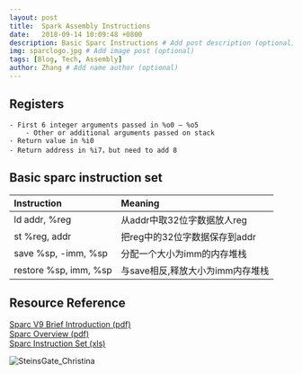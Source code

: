 ```yaml
---
layout: post
title:  Spark Assembly Instructions
date:   2018-09-14 10:09:48 +0800
description: Basic Sparc Instructions # Add post description (optional)
img: sparclogo.jpg # Add image post (optional)
tags: [Blog, Tech, Assembly]
author: Zhang # Add name author (optional)
---
```

Registers
------
    - First 6 integer arguments passed in %o0 – %o5
        - Other or additional arguments passed on stack
    - Return value in %i0
    - Return address in %i7，but need to add 8


Basic sparc instruction set
------
| Instruction | Meaning |
|:----------------|:--------------------|
| ld addr, %reg   | 从addr中取32位字数据放人reg   |
| st %reg, addr   | 把reg中的32位字数据保存到addr   |
| save %sp, -imm, %sp | 分配一个大小为imm的内存堆栈 |
| restore %sp, imm, %sp | 与save相反,释放大小为imm内存堆栈 |

Resource Reference
------
[Sparc V9 Brief Introduction (pdf)](brief_introduction)<br>
[Sparc Overview (pdf)](sparc_overview)<br>
[Sparc Instruction Set (xls)](sparc_instruction_set_xls)<br>

![SteinsGate_Christina](christina)

[christina]: {{site.baseurl}}/assets/img/SteinsGate_Christina.jpg
[oracle-sparcassembly-docs]: https://docs.oracle.com/cd/E18752_01/html/816-1681/toc.html
[brief_introduction]: {{site.basurl}}/assets/doc/sparcV9_brief_introduction.pdf
[sparc_overview]: {{site.basurl}}/assets/doc/spark_overview.pdf
[sparc_instruction_set_xls]: {{site.basurl}}/assets/doc/sparc_instruction_set.xls

